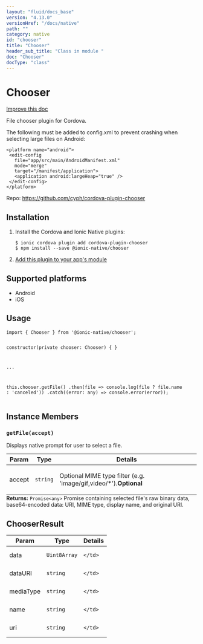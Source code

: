 ```yaml
---
layout: "fluid/docs_base"
version: "4.13.0"
versionHref: "/docs/native"
path: ""
category: native
id: "chooser"
title: "Chooser"
header_sub_title: "Class in module "
doc: "Chooser"
docType: "class"
---
```


<h1 class="api-title">Chooser</h1>

<a class="improve-v2-docs" href="http://github.com/ionic-team/ionic-native/edit/master/src/@ionic-native/plugins/chooser/index.ts#L9">
  Improve this doc
</a>







<p>File chooser plugin for Cordova.</p>
<p>The following must be added to config.xml to prevent crashing when selecting large files on Android:</p>
<pre><code class="lang-xml">&lt;platform name=&quot;android&quot;&gt;
 &lt;edit-config
   file=&quot;app/src/main/AndroidManifest.xml&quot;
   mode=&quot;merge&quot;
   target=&quot;/manifest/application&quot;&gt;
   &lt;application android:largeHeap=&quot;true&quot; /&gt;
 &lt;/edit-config&gt;
&lt;/platform&gt;
</code></pre>


<p>Repo:
  <a href="https://github.com/cyph/cordova-plugin-chooser">
    https://github.com/cyph/cordova-plugin-chooser
  </a>
</p>


<h2><a class="anchor" name="installation" href="#installation"></a>Installation</h2>
<ol class="installation">
  <li>Install the Cordova and Ionic Native plugins:<br>
    <pre><code class="nohighlight">$ ionic cordova plugin add cordova-plugin-chooser
$ npm install --save @ionic-native/chooser
</code></pre>
  </li>
  <li><a href="https://ionicframework.com/docs/native/#Add_Plugins_to_Your_App_Module">Add this plugin to your app's module</a></li>
</ol>



<h2><a class="anchor" name="platforms" href="#platforms"></a>Supported platforms</h2>
<ul>
  <li>Android</li><li>iOS</li>
</ul>






<h2><a class="anchor" name="usage" href="#usage"></a>Usage</h2>
<pre><code class="lang-typescript">import { Chooser } from &#39;@ionic-native/chooser&#39;;


constructor(private chooser: Chooser) { }

...


this.chooser.getFile()
  .then(file =&gt; console.log(file ? file.name : &#39;canceled&#39;))
  .catch((error: any) =&gt; console.error(error));
</code></pre>








<h2><a class="anchor" name="instance-members" href="#instance-members"></a>Instance Members</h2>
<h3><a class="anchor" name="getFile" href="#getFile"></a><code>getFile(accept)</code></h3>


Displays native prompt for user to select a file.
<table class="table param-table" style="margin:0;">
  <thead>
  <tr>
    <th>Param</th>
    <th>Type</th>
    <th>Details</th>
  </tr>
  </thead>
  <tbody>
  <tr>
    <td>
      accept</td>
    <td>
      <code>string</code>
    </td>
    <td>
      <p>Optional MIME type filter (e.g. &#39;image/gif,video/*&#39;).<strong class="tag">Optional</strong></p>
</td>
  </tr>
  </tbody>
</table>

<div class="return-value" markdown="1">
  <i class="icon ion-arrow-return-left"></i>
  <b>Returns:</b> <code>Promise&lt;any&gt;</code> Promise containing selected file's raw binary data,
base64-encoded data: URI, MIME type, display name, and original URI.
</div>





<h2><a class="anchor" name="ChooserResult" href="#ChooserResult"></a>ChooserResult</h2>

<table class="table param-table" style="margin:0;">
  <thead>
  <tr>
    <th>Param</th>
    <th>Type</th>
    <th>Details</th>
  </tr>
  </thead>
  <tbody>
  
  <tr>
    <td>
      data
    </td>
    <td>
      <code>Uint8Array</code>
    </td>
    <td>
      
      
    </td>
  </tr>
  
  <tr>
    <td>
      dataURI
    </td>
    <td>
      <code>string</code>
    </td>
    <td>
      
      
    </td>
  </tr>
  
  <tr>
    <td>
      mediaType
    </td>
    <td>
      <code>string</code>
    </td>
    <td>
      
      
    </td>
  </tr>
  
  <tr>
    <td>
      name
    </td>
    <td>
      <code>string</code>
    </td>
    <td>
      
      
    </td>
  </tr>
  
  <tr>
    <td>
      uri
    </td>
    <td>
      <code>string</code>
    </td>
    <td>
      
      
    </td>
  </tr>
  
  </tbody>
</table>





